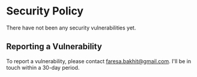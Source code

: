 # Security Policy

There have not been any security vulnerabilities yet.

## Reporting a Vulnerability

To report a vulnerability, please contact faresa.bakhit@gmail.com. I'll be in touch within a 30-day period.
